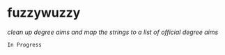 # fuzzywuzzy
*clean up degree aims and map the strings to a list of official degree aims*

`In Progress`
